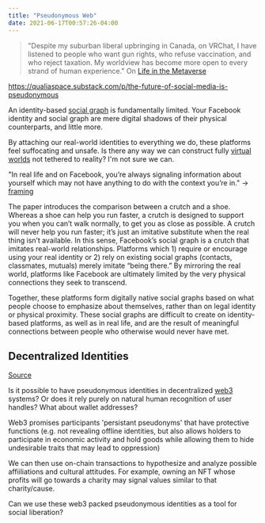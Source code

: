 ```yaml
---
title: "Pseudonymous Web"
date: 2021-06-17T00:57:26-04:00
---
```


> "Despite my suburban liberal upbringing in Canada, on VRChat, I have listened to people who want gun rights, who refuse vaccination, and who reject taxation. My worldview has become more open to every strand of human experience." On [Life in the Metaverse](https://reboothq.substack.com/p/metaverse)

https://qualiaspace.substack.com/p/the-future-of-social-media-is-pseudonymous

An identity-based [social graph](/thoughts/social-graphs) is fundamentally limited. Your Facebook identity and social graph are mere digital shadows of their physical counterparts, and little more.

By attaching our real-world identities to everything we do, these platforms feel suffocating and unsafe. Is there any way we can construct fully [virtual worlds](thoughts/virtual-worlds) not tethered to reality? I'm not sure we can.

"In real life and on Facebook, you’re always signaling information about yourself which may not have anything to do with the context you’re in." -> [framing](/posts/framing)

The paper introduces the comparison between a crutch and a shoe. Whereas a shoe can help you run faster, a crutch is designed to support you when you can’t walk normally, to get you as close as possible. A crutch will never help you run faster; it’s just an imitative substitute when the real thing isn’t available. In this sense, Facebook’s social graph is a crutch that imitates real-world relationships. Platforms which 1) require or encourage using your real identity or 2) rely on existing social graphs (contacts, classmates, mutuals) merely imitate “being there.” By mirroring the real world, platforms like Facebook are ultimately limited by the very physical connections they seek to transcend.

Together, these platforms form digitally native social graphs based on what people choose to emphasize about themselves, rather than on legal identity or physical proximity. These social graphs are difficult to create on identity-based platforms, as well as in real life, and are the result of meaningful connections between people who otherwise would never have met.

## Decentralized Identities
[Source](https://g.mirror.xyz/17-QuzdJJ0n-WGtuFiSXpH13-F3XCBgiPYCRtKANwc8)

Is it possible to have pseudonymous identities in decentralized [web3](toc/web3.md) systems? Or does it rely purely on natural human recognition of user handles? What about wallet addresses?

Web3 promises participants 'persistant pseudonyms' that  have protective functions (e.g. not revealing offline identities, but also allows holders to participate in economic activity and  hold goods while allowing them to hide undesirable traits that may lead to oppression)

We can then use on-chain transactions to hypothesize and analyze possible affiiliations and cultural attitudes. For example, owning an NFT whose profits will go towards a charity may signal values similar to that charity/cause.

Can we use these web3 packed pseudonymous identities as a tool for social liberation?